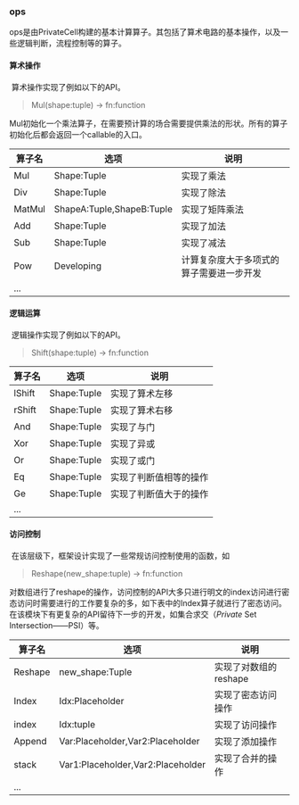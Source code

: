 ### ops

ops是由PrivateCell构建的基本计算算子。其包括了算术电路的基本操作，以及一些逻辑判断，流程控制等的算子。

#### 算术操作

​	算术操作实现了例如以下的API。

> Mul(shape:tuple) → fn:function

​	Mul初始化一个乘法算子，在需要预计算的场合需要提供乘法的形状。所有的算子初始化后都会返回一个callable的入口。

| 算子名 | 选项                      | 说明                                     |
| ------ | ------------------------- | ---------------------------------------- |
| Mul    | Shape:Tuple               | 实现了乘法                               |
| Div    | Shape:Tuple               | 实现了除法                               |
| MatMul | ShapeA:Tuple,ShapeB:Tuple | 实现了矩阵乘法                           |
| Add    | Shape:Tuple               | 实现了加法                               |
| Sub    | Shape:Tuple               | 实现了减法                               |
| Pow    | Developing                | 计算复杂度大于多项式的算子需要进一步开发 |
| ...    |                           |                                          |

#### 逻辑运算

​	逻辑操作实现了例如以下的API。

> Shift(shape:tuple) → fn:function



| 算子名 | 选项        | 说明                   |
| ------ | ----------- | ---------------------- |
| lShift | Shape:Tuple | 实现了算术左移         |
| rShift | Shape:Tuple | 实现了算术右移         |
| And    | Shape:Tuple | 实现了与门             |
| Xor    | Shape:Tuple | 实现了异或             |
| Or     | Shape:Tuple | 实现了或门             |
| Eq     | Shape:Tuple | 实现了判断值相等的操作 |
| Ge     | Shape:Tuple | 实现了判断值大于的操作 |
| ...    |             |                        |

#### 访问控制

​	在该层级下，框架设计实现了一些常规访问控制使用的函数，如

> Reshape(new_shape:tuple) → fn:function

对数组进行了reshape的操作，访问控制的API大多只进行明文的index访问进行密态访问时需要进行的工作要复杂的多，如下表中的Index算子就进行了密态访问。在该模块下有更复杂的API留待下一步的开发，如集合求交（*Private* Set Intersection——PSI）等。

| 算子名  | 选项                              | 说明                  |
| ------- | --------------------------------- | --------------------- |
| Reshape | new_shape:Tuple                   | 实现了对数组的reshape |
| Index   | Idx:Placeholder                   | 实现了密态访问操作    |
| index   | Idx:tuple                         | 实现了访问操作        |
| Append  | Var:Placeholder,Var2:Placeholder  | 实现了添加操作        |
| stack   | Var1:Placeholder,Var2:Placeholder | 实现了合并的操作      |
| ...     |                                   |                       |

#### 